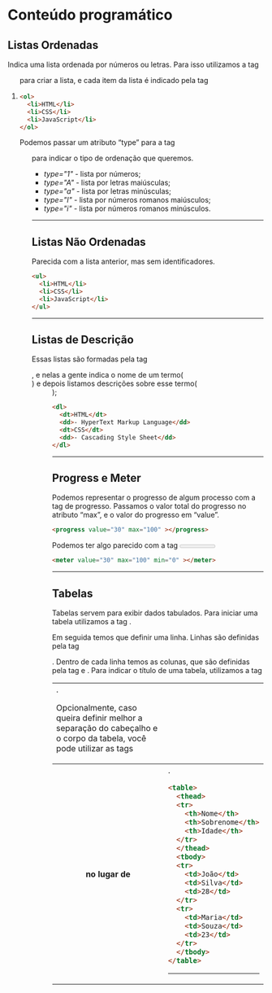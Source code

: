 # Conteúdo programático

## Listas Ordenadas
Indica uma lista ordenada por números ou letras. Para isso utilizamos a tag <ol> para criar a lista, e cada item da lista é indicado pela tag <li>

```HTML
<ol>
  <li>HTML</li>
  <li>CSS</li>
  <li>JavaScript</li>
</ol>
```

Podemos passar um atributo “type” para a tag <ol> para indicar o tipo de ordenação que queremos.

- *type="1"* - lista por números;
- *type="A"* - lista por letras maiúsculas;
- *type="a"* - lista por letras minúsculas;
- *type="I"* - lista por números romanos maiúsculos;
- *type="i"* - lista por números romanos minúsculos.

---

## Listas Não Ordenadas
Parecida com a lista anterior, mas sem identificadores.

```HTML
<ul>
  <li>HTML</li>
  <li>CSS</li>
  <li>JavaScript</li>
</ul>
```

---

## Listas de Descrição
Essas listas são formadas pela tag <dl>, e nelas a gente indica o nome de um termo(<dt>) e depois listamos descrições sobre esse termo(<dd>);

```HTML
<dl>
  <dt>HTML</dt>
  <dd>- HyperText Markup Language</dd>
  <dt>CSS</dt>
  <dd>- Cascading Style Sheet</dd>
</dl>
```

---

## Progress e Meter
Podemos representar o progresso de algum processo com a tag de progresso. Passamos o valor total do progresso no atributo “max”, e o valor do progresso em “value”.

```HTML
<progress value="30" max="100" ></progress>
```

Podemos ter algo parecido com a tag <meter>. Também podemos indicar quais valores são considerados altos e baixos com os atributos high e low.

```HTML
<meter value="30" max="100" min="0" ></meter>
```

---

## Tabelas
Tabelas servem para exibir dados tabulados. Para iniciar uma tabela utilizamos a tag <table>.

Em seguida temos que definir uma linha. Linhas são definidas pela tag <tr>. Dentro de cada linha temos as colunas, que são definidas pela tag <td>.

Opcionalmente, caso queira definir melhor a separação do cabeçalho e o corpo da tabela, você pode utilizar as tags <thead> e <tbody>. Para indicar o título de uma tabela, utilizamos a tag <th> no lugar de <td>.

```HTML
<table>
  <thead>
  <tr>
    <th>Nome</th>
    <th>Sobrenome</th>
    <th>Idade</th>
  </tr>
  </thead>
  <tbody>
  <tr>
    <td>João</td>
    <td>Silva</td>
    <td>28</td>
  </tr>
  <tr>
    <td>Maria</td>
    <td>Souza</td>
    <td>23</td>
  </tr>
  </tbody>
</table>
```

---

